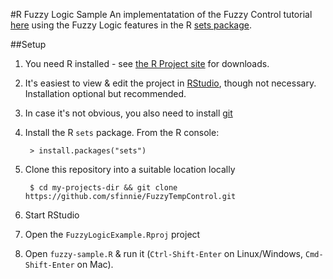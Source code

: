 #R Fuzzy Logic Sample
An implementatation of the Fuzzy Control tutorial [here](http://www.facstaff.bucknell.edu/mastascu/eControlHTML/Fuzzy/Fuzzy1.html) using the Fuzzy Logic features in the R [sets package](https://cran.r-project.org/web/packages/sets/index.html).

##Setup
1. You need R installed - see [the R Project site](https://www.r-project.org/) for downloads.
1. It's easiest to view & edit the project in [RStudio](https://www.rstudio.com/products/rstudio/download/), though not necessary.  Installation optional but recommended.
1. In case it's not obvious, you also need to install [git](https://git-scm.com/download)
1. Install the R `sets` package.  From the R console:

        > install.packages("sets")
    
1. Clone this repository into a suitable location locally

        $ cd my-projects-dir && git clone https://github.com/sfinnie/FuzzyTempControl.git
    
1. Start RStudio
1. Open the `FuzzyLogicExample.Rproj` project
1. Open `fuzzy-sample.R` & run it (`Ctrl-Shift-Enter` on Linux/Windows, `Cmd-Shift-Enter` on Mac).


